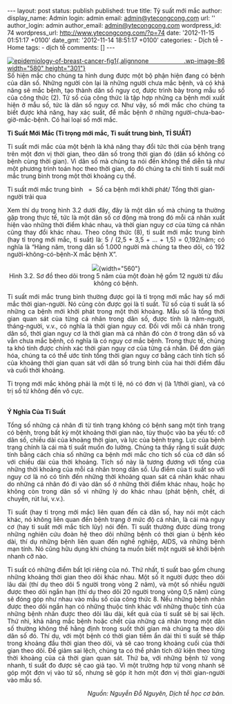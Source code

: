 --- layout: post status: publish published: true title: Tỷ suất mới mắc
author: display\_name: Admin login: admin email: admin@ytecongcong.com
url: '' author\_login: admin author\_email: admin@ytecongcong.com
wordpress\_id: 74 wordpress\_url: http://www.ytecongcong.com/?p=74 date:
'2012-11-15 01:51:17 +0100' date\_gmt: '2012-11-14 18:51:17 +0100'
categories: - Dịch tễ - Home tags: - dịch tễ comments: \[\] ---

<div style="text-align: justify;">

[![](http://www.ytecongcong.com/wp-content/uploads/2012/11/epidemiology-of-breast-cancer-fig1-300x177.png "epidemiology-of-breast-cancer-fig1"){.alignnone
.wp-image-86 width="580"
height="301"}](http://www.ytecongcong.com/2012/11/ty-suat-moi-mac/epidemiology-of-breast-cancer-fig1/)\
Số hiện mắc cho chúng ta hình dung được một bộ phận hiện đang có bệnh
của dân số. Những người còn lại là những người chưa mắc bệnh, và có khả
năng sẽ mắc bệnh, tạo thành dân số nguy cơ, được trình bày trong mẫu số
của công thức (2). Tử số của công thức là tập hợp những ca bệnh mới xuất
hiện ở mẫu số, tức là dân số nguy cơ. Như vậy, số mới mắc cho chúng ta
biết được khả năng, hay xác suất, để mắc bệnh ở những
người-chưa-bao-giờ-mắc-bệnh. Có hai loại số mới mắc.

</div>

<span style="font-weight: bold;">Tỉ Suất Mới Mắc (Tỉ trọng mới mắc, Tỉ
suất trung bình, TỈ SUẤT)</span>

<div style="text-align: justify;">

Tỉ suất mới mắc của một bệnh là khả năng thay đổi tức thời của bệnh
trạng trên một đơn vị thời gian, theo dân số trong thời gian đó (dân số
không có bệnh cùng thời gian). Vì dân số mà chúng ta nói đến không thể
diễn tả như một phương trình toán học theo thời gian, do đó chúng ta chỉ
tính tỉ suất mới mắc trung bình trong một thời khoảng cụ thể.

</div>

Tỉ suất mới mắc trung bình   =  Số ca bệnh mới khởi phát/ Tổng thời
gian-người trải qua

<div style="text-align: justify;">

Xem thí dụ trong hình 3.2 dưới đây, đây là một dân số mà chúng ta thường
gặp trong thực tế, tức là một dân số cơ động mà trong đó mỗi cá nhân
xuất hiện vào những thời điểm khác nhau, và thời gian nguy cơ của từng
cá nhân cũng thay đổi khác nhau. Theo công thức (8), tỉ suất mới mắc
trung bình (hay tỉ trọng mới mắc, tỉ suất) là: 5 / (2,5 + 3,5 + ... +
1,5) = 0,192/năm; có nghĩa là “Hàng năm, trong dân số 1.000 người mà
chúng ta theo dõi, có 192 người-không-có-bệnh-X mắc bệnh X”.

</div>

<div style="text-align: center;">

![](https://public.bay.livefilestore.com/y1pXDOl6keNt6jg_IMdVXv_mWUP-8I4kkLAlcY2WTfpzqCWQqWaDmRYennJhhLjODJL2bRLgBdhnjW0NqBqTVfXoA/3.2.jpg?psid=1){width="560"}\
Hình 3.2. Sơ đồ theo dõi trong 5 năm của một đoàn hệ gồm 12 người từ đầu
không có bệnh.

</div>

<div style="text-align: justify;">

Tỉ suất mới mắc trung bình thường được gọi là tỉ trọng mới mắc hay số
mới mắc thời gian-người. Nó cũng còn được gọi là tỉ suất. Tử số của tỉ
suất là số những ca bệnh mới khởi phát trong một thời khoảng. Mẫu số là
tổng thời gian quan sát của từng cá nhân trong dân số, được tính là
năm-người, tháng-người, v.v., có nghĩa là thời gian nguy cơ. Đối với mỗi
cá nhân trong dân số, thời gian nguy cơ là thời gian mà cá nhân đó còn ở
trong dân số và vẫn chưa mắc bệnh, có nghĩa là có nguy cơ mắc bệnh.
Trong thực tế, chúng ta khó tính được chính xác thời gian nguy cơ của
từng cá nhân. Để đơn giản hóa, chúng ta có thể ước tính tổng thời gian
nguy cơ bằng cách tính tích số của khoảng thời gian quan sát với dân số
trung bình của hai thời điểm đầu và cuối thời khoảng.

</div>

<div style="text-align: justify;">

Tỉ trọng mới mắc không phải là một tỉ lệ, nó có đơn vị (là 1/thời gian),
và có trị số từ không đến vô cực.

</div>

<span style="font-weight: bold;">\
Ý Nghĩa Của Tỉ Suất</span>

<div style="text-align: justify;">

Tổng số những cá nhân đi từ tình trạng không có bệnh sang một tình trạng
có bệnh, trong bất kỳ một khoảng thời gian nào, tùy thuộc vào ba yếu tố:
cỡ dân số, chiều dài của khoảng thời gian, và lực của bệnh trạng. Lực
của bệnh trạng chính là cái mà tỉ suất muốn đo lường. Chúng ta thấy rằng
tỉ suất được tính bằng cách chia số những ca bệnh mới mắc cho tích số
của cỡ dân số với chiều dài của thời khoảng. Tích số này là tương đương
với tổng của những thời khoảng của mỗi cá nhân trong dân số. Ưu điểm của
tỉ suất so với nguy cơ là nó có tính đến những thời khoảng quan sát cá
nhân khác nhau do những cá nhân đó đi vào dân số ở những thời điểm khác
nhau, hoặc họ không còn trong dân số vì những lý do khác nhau (phát
bệnh, chết, di chuyển, rút lui, v.v.).

</div>

<div style="text-align: justify;">

Tỉ suất (hay tỉ trọng mới mắc) liên quan đến cả dân số, hay nói một cách
khác, nó không liên quan đến bệnh trạng ở mức độ cá nhân, là cái mà nguy
cơ (hay tỉ suất mới mắc tích lũy) nói đến. Tỉ suất thường được dùng
trong những nghiên cứu đoàn hệ theo dõi những bệnh có thời gian ủ bệnh
kéo dài, thí dụ những bệnh liên quan đến nghề nghiệp, AIDS, và những
bệnh mạn tính. Nó cũng hữu dụng khi chúng ta muốn biết một người sẽ khởi
bệnh nhanh cỡ nào.

</div>

<div style="text-align: justify;">

Tỉ suất có những điểm bất lợi riêng của nó. Thứ nhất, tỉ suất bao gồm
chung những khoảng thời gian theo dõi khác nhau. Một số ít người được
theo dõi lâu dài (thí dụ theo dõi 5 người trong vòng 2 năm), và một số
nhiều người được theo dõi ngắn hạn (thí dụ theo dõi 20 người trong vòng
0,5 năm) cũng sẽ đóng góp như nhau vào mẫu số của công thức 8. Nếu những
bệnh nhân được theo dõi ngắn hạn có những thuộc tính khác với những
thuộc tính của những bệnh nhân được theo dõi lâu dài, kết quả của tỉ
suất sẽ bị sai lệch. Thứ nhì, khả năng mắc bệnh hoặc chết của những cá
nhân trong một dân số thường không thể hằng định trong suốt thời gian mà
chúng ta theo dõi dân số đó. Thí dụ, với một bệnh có thời gian tiềm ẩn
dài thì tỉ suất sẽ thấp trong khoảng đầu thời gian theo dõi, và sẽ cao
trong khoảng cuối của thời gian theo dõi. Để giảm sai lệch, chúng ta có
thể phân tích dữ kiện theo từng thời khoảng của cả thời gian quan sát.
Thứ ba, với những bệnh tử vong nhanh, tỉ suất đo được sẽ cao giả tạo. Vì
một trường hợp tử vong nhanh sẽ góp một đơn vị vào tử số, nhưng sẽ góp
ít hơn một đơn vị thời gian-người vào mẫu số.

</div>

<div style="text-align: right;">

*Nguồn: Nguyễn Đỗ Nguyên, Dịch tễ học cơ bản.*

</div>
